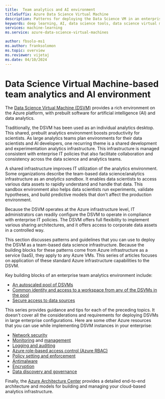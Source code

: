 ```yaml
---
title:  Team analytics and AI environment
titleSuffix: Azure Data Science Virtual Machine 
description: Patterns for deploying the Data Science VM in an enterprise team environment.
keywords: deep learning, AI, data science tools, data science virtual machine, geospatial analytics, team data science process
services: machine-learning
ms.service: azure-data-science-virtual-machines

author: fbsolo-ms1
ms.author: franksolomon
ms.topic: overview
ms.reviewer: vijetaj
ms.date: 04/10/2024
---
```


# Data Science Virtual Machine-based team analytics and AI environment 
The [Data Science Virtual Machine (DSVM)](overview.md) provides a rich environment on the Azure platform, with prebuilt software for artificial intelligence (AI) and data analytics.

Traditionally, the DSVM has been used as an individual analytics desktop. This shared, prebuilt analytics environment boosts productivity for scientists. As large analytics teams plan environments for their data scientists and AI developers, one recurring theme is a shared development and experimentation analytics infrastructure. This infrastructure is managed consistent with enterprise IT policies that also facilitate collaboration and consistency across the data science and analytics teams.

A shared infrastructure improves IT utilization of the analytics environment. Some organizations describe the team-based data science/analytics infrastructure as an *analytics sandbox*. It enables data scientists to access various data assets to rapidly understand and handle that data. This sandbox environment also helps data scientists run experiments, validate hypotheses, and build predictive models that don't affect the production environment.

Because the DSVM operates at the Azure infrastructure level, IT administrators can readily configure the DSVM to operate in compliance with enterprise IT policies. The DSVM offers full flexibility to implement various sharing architectures, and it offers access to corporate data assets in a controlled way.

This section discusses patterns and guidelines that you can use to deploy the DSVM as a team-based data science infrastructure. Because the building blocks for these patterns come from Azure infrastructure as a service (IaaS), they apply to any Azure VMs. This series of articles focuses on application of these standard Azure infrastructure capabilities to the DSVM.

Key building blocks of an enterprise team analytics environment include:

* [An autoscaled pool of DSVMs](dsvm-pools.md)
* [Common identity and access to a workspace from any of the DSVMs in the pool](dsvm-common-identity.md)
* [Secure access to data sources](dsvm-secure-access-keys.md)

This series provides guidance and tips for each of the preceding topics. It doesn't cover all the considerations and requirements for deploying DSVMs in large enterprise configurations. Here are some other Azure resources that you can use while implementing DSVM instances in your enterprise:

* [Network security](/azure/security/fundamentals/network-overview)
* [Monitoring](/azure/azure-monitor/vm/monitor-vm-azure) and [management](/azure/virtual-machines/maintenance-and-updates?bc=%2fazure%2fvirtual-machines%2fwindows%2fbreadcrumb%2ftoc.json%252c%2fazure%2fvirtual-machines%2fwindows%2fbreadcrumb%2ftoc.json&toc=%2fazure%2fvirtual-machines%2fwindows%2ftoc.json%253ftoc%253d%2fazure%2fvirtual-machines%2fwindows%2ftoc.json)
* [Logging and auditing](/azure/security/fundamentals/log-audit)
* [Azure role-based access control (Azure RBAC)](/azure/role-based-access-control/overview)
* [Policy setting and enforcement](/azure/governance/policy/overview)
* [Antimalware](/azure/security/fundamentals/antimalware)
* [Encryption](/azure/virtual-machines/windows/disk-encryption-overview)
* [Data discovery and governance](/azure/data-catalog/)

Finally, the [Azure Architecture Center](/azure/architecture/) provides a detailed end-to-end architecture and models for building and managing your cloud-based analytics infrastructure.
